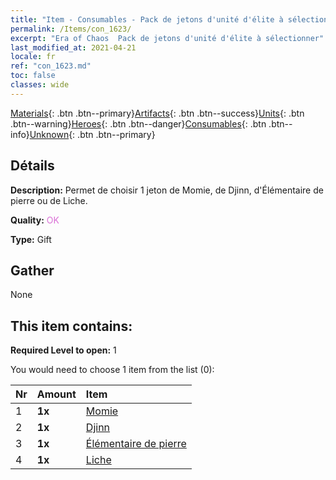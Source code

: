 ```yaml
---
title: "Item - Consumables - Pack de jetons d'unité d'élite à sélectionner"
permalink: /Items/con_1623/
excerpt: "Era of Chaos  Pack de jetons d'unité d'élite à sélectionner"
last_modified_at: 2021-04-21
locale: fr
ref: "con_1623.md"
toc: false
classes: wide
---
```

 [Materials](/fr/Items/){: .btn .btn--primary}[Artifacts](/fr/Items/Artifacts/){: .btn .btn--success}[Units](/fr/Items/Units/){: .btn .btn--warning}[Heroes](/fr/Items/Heroes/){: .btn .btn--danger}[Consumables](/fr/Items/Consumables/){: .btn .btn--info}[Unknown](/fr/Items/Unknown/){: .btn .btn--primary}

## Détails
 **Description:** Permet de choisir 1 jeton de Momie, de Djinn, d'Élémentaire de pierre ou de Liche.

 **Quality:** <span style="color: #DA70D6">OK</span>

 **Type:** Gift

## Gather

  None

## This item contains:

 **Required Level to open:** 1

 You would need to choose 1 item from the list (0):

  | Nr | Amount |     Item    |
  |:---|:-------|:------------|
  | 1 |  **1x** | [Momie](/fr/Items/unt_215/) |  | 
  | 2 |  **1x** | [Djinn](/fr/Items/unt_239/) |  | 
  | 3 |  **1x** | [Élémentaire de pierre](/fr/Items/unt_266/) |  | 
  | 4 |  **1x** | [Liche](/fr/Items/unt_212/) |  | 
